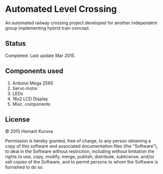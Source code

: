 # Automated Level Crossing
 An automated railway crossing project developed for another independent group implementing hybrid train concept.
 
## Status
Completed. Last update Mar 2015.

## Components used
1. Arduino Mega 2560
2. Servo motor
3. LEDs
4. 16x2 LCD Display
5. Misc. components

## License
&copy; 2015 Hemant Kuruva

Permission is hereby granted, free of charge, to any person obtaining a copy of this software and associated documentation files (the "Software"), to deal in the Software without restriction, including without limitation the rights to use, copy, modify, merge, publish, distribute, sublicense, and/or sell copies of the Software, and to permit persons to whom the Software is furnished to do so.
